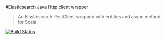 #Elasticsearch Java Http client wrapper
> An Elasticsearch RestClient wrapped with entities and async method for Scala

[![Build Status](https://travis-ci.org/thanhtien522/es-http-client.svg?branch=master)](https://travis-ci.org/thanhtien522/es-http-client)